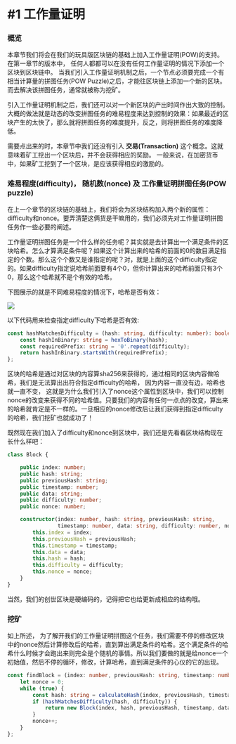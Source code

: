 # #1 工作量证明

### 概览
本章节我们将会在我们的玩具版区块链的基础上加入工作量证明(POW)的支持。在第一章节的版本中， 任何人都都可以在没有任何工作量证明的情况下添加一个区块到区块链中。 当我们引入工作量证明机制之后，一个节点必须要完成一个有相当计算量的拼图任务(POW Puzzle)之后，才能往区块链上添加一个新的区块。而去解决该拼图任务，通常就被称为挖矿。

引入工作量证明机制之后，我们还可以对一个新区块的产出时间作出大致的控制。大概的做法就是动态的改变拼图任务的难易程度来达到控制的效果：如果最近的区块产生的太快了，那么就将拼图任务的难度提升，反之，则将拼图任务的难度降低。

需要点出来的时，本章节中我们还没有引入 **交易(Transaction)** 这个概念。这就意味着矿工挖出一个区块后，并不会获得相应的奖励。 一般来说，在加密货币中，如果矿工挖到了一个区块，是应该获得相应的激励的。

### 难易程度(difficulty)， 随机数(nonce) 及 工作量证明拼图任务(POW puzzle)
在上一个章节的区块链的基础上，我们将会为区块结构加入两个新的属性：difficulty和nonce。要弄清楚这俩货是干嘛用的，我们必须先对工作量证明拼图任务作一些必要的阐述。

工作量证明拼图任务是一个什么样的任务呢？其实就是去计算出一个满足条件的区块哈希。怎么才算满足条件呢？如果这个计算出来的哈希的前面的0的数目满足指定的个数。那么这个个数又是谁指定的呢？对，就是上面的这个difficulty指定的。如果difficulty指定说哈希前面要有4个0，但你计算出来的哈希前面只有3个0，那么这个哈希就不是个有效的哈希。

下图展示的就是不同难易程度的情况下，哈希是否有效：

![](https://lhartikk.github.io/assets/difficulty_examples.png)

以下代码用来检查指定difficulty下哈希是否有效:

``` typescript
const hashMatchesDifficulty = (hash: string, difficulty: number): boolean => {
    const hashInBinary: string = hexToBinary(hash);
    const requiredPrefix: string = '0'.repeat(difficulty);
    return hashInBinary.startsWith(requiredPrefix);
};
```

区块的哈希是通过对区块的内容算sha256来获得的，通过相同的区块内容做哈希，我们是无法算出出符合指定difficulty的哈希， 因为内容一直没有边，哈希也就一直不变， 这就是为什么我们引入了nonce这个属性到区块中，我们可以控制nonce的改变来获得不同的哈希值。只要我们的内容有任何一点点的改变，算出来的哈希就肯定是不一样的。一旦相应的nonce修改后让我们获得到指定difficulty的哈希，我们挖矿也就成功了！

既然现在我们加入了difficulty和nonce到区块中，我们还是先看看区块结构现在长什么样吧：

``` typescript
class Block {

    public index: number;
    public hash: string;
    public previousHash: string;
    public timestamp: number;
    public data: string;
    public difficulty: number;
    public nonce: number;

    constructor(index: number, hash: string, previousHash: string,
                timestamp: number, data: string, difficulty: number, nonce: number) {
        this.index = index;
        this.previousHash = previousHash;
        this.timestamp = timestamp;
        this.data = data;
        this.hash = hash;
        this.difficulty = difficulty;
        this.nonce = nonce;
    }
}
```
当然，我们的创世区块是硬编码的，记得把它也给更新成相应的结构哦。

### 挖矿

如上所述， 为了解开我们的工作量证明拼图这个任务，我们需要不停的修改区块中的nonce然后计算修改后的哈希，直到算出满足条件的哈希。这个满足条件的哈希什么时候才会跑出来则完全是个随机的事情。所以我们要做的就是给nonce一个初始值，然后不停的循环，修改，计算哈希，直到满足条件的心仪的它的出现。

``` typescript
const findBlock = (index: number, previousHash: string, timestamp: number, data: string, difficulty: number): Block => {
    let nonce = 0;
    while (true) {
        const hash: string = calculateHash(index, previousHash, timestamp, data, difficulty, nonce);
        if (hashMatchesDifficulty(hash, difficulty)) {
            return new Block(index, hash, previousHash, timestamp, data, difficulty, nonce);
        }
        nonce++;
    }
};
```

















